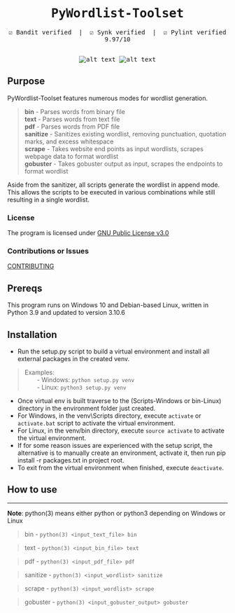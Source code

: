 <div align="center" style="font-family: monospace">
<h1>PyWordlist-Toolset</h1>
&#9745;&#65039; Bandit verified &nbsp;|&nbsp; &#9745;&#65039; Synk verified &nbsp;|&nbsp; &#9745;&#65039; Pylint verified 9.97/10
<br><br>

![alt text](https://github.com/ngimb64/PyWordlist-Toolset/blob/main/ScrapeParser.gif?raw=true)
![alt text](https://github.com/ngimb64/PyWordlist-Toolset/blob/main/BinParser.png?raw=true)
</div>

## Purpose
PyWordlist-Toolset features numerous modes for wordlist generation.

> **bin** - Parses words from binary file <br>
> **text** - Parses words from text file <br>
> **pdf** - Parses words from PDF file <br>
> **sanitize** - Sanitizes existing wordlist, removing punctuation, quotation marks, and excess whitespace <br>
> **scrape** - Takes website end points as input wordlists, scrapes webpage data to format wordlist <br>
> **gobuster** - Takes gobuster output as input, scrapes the endpoints to format wordlist

Aside from the sanitizer, all scripts generate the wordlist in append mode.<br>
This allows the scripts to be executed in various combinations while still resulting in a single wordlist.

### License
The program is licensed under [GNU Public License v3.0](LICENSE.md)

### Contributions or Issues
[CONTRIBUTING](CONTRIBUTING.md)

## Prereqs
This program runs on Windows 10 and Debian-based Linux, written in Python 3.9 and updated to version 3.10.6

## Installation
- Run the setup.py script to build a virtual environment and install all external packages in the created venv.

> Examples:<br> 
>       &emsp;&emsp;- Windows:  `python setup.py venv`<br>
>       &emsp;&emsp;- Linux:  `python3 setup.py venv`

- Once virtual env is built traverse to the (Scripts-Windows or bin-Linux) directory in the environment folder just created.
- For Windows, in the venv\Scripts directory, execute `activate` or `activate.bat` script to activate the virtual environment.
- For Linux, in the venv/bin directory, execute `source activate` to activate the virtual environment.
- If for some reason issues are experienced with the setup script, the alternative is to manually create an environment, activate it, then run pip install -r packages.txt in project root.
- To exit from the virtual environment when finished, execute `deactivate`.

## How to use

---
**Note**: python(3) means either python or python3 depending on Windows or Linux
> bin - `python(3) <input_text_file> bin`

> text - `python(3) <input_bin_file> text`

> pdf - `python(3) <input_pdf_file> pdf`

> sanitize - `python(3) <input_wordlist> sanitize`

> scrape - `python(3) <input_wordlist> scrape`

> gobuster - `python(3) <input_gobuster_output> gobuster`